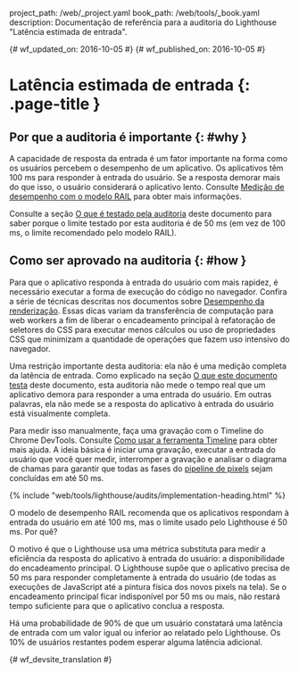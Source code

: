 project_path: /web/_project.yaml
book_path: /web/tools/_book.yaml
description: Documentação de referência para a auditoria do Lighthouse "Latência estimada de entrada".

{# wf_updated_on: 2016-10-05 #}
{# wf_published_on: 2016-10-05 #}

# Latência estimada de entrada  {: .page-title }

## Por que a auditoria é importante {: #why }

A capacidade de resposta da entrada é um fator importante na forma como os usuários percebem o desempenho
de um aplicativo. Os aplicativos têm 100 ms para responder à entrada do usuário. Se a resposta demorar mais do que isso,
o usuário considerará o aplicativo lento. Consulte [Medição de desempenho com o modelo
RAIL](/web/fundamentals/performance/rail) para obter mais informações.

Consulte a seção [O que é testado pela auditoria](#what) deste documento para saber porque
o limite testado por esta auditoria é de 50 ms (em vez de
100 ms, o limite recomendado pelo modelo RAIL).

## Como ser aprovado na auditoria {: #how }

Para que o aplicativo responda à entrada do usuário com mais rapidez, é necessário executar a forma
de execução do código no navegador. Confira a série de técnicas descritas
nos documentos sobre [Desempenho da renderização](/web/fundamentals/performance/rendering/).
 Essas dicas variam da transferência de computação para web workers a fim de
liberar o encadeamento principal à refatoração de seletores do CSS para executar
menos cálculos ou uso de propriedades CSS que minimizam a quantidade de
operações que fazem uso intensivo do navegador.

Uma restrição importante desta auditoria: ela não é uma medição completa da
latência de entrada. Como explicado na seção [O que este documento testa](#what)
deste documento, esta auditoria não mede o tempo real que um aplicativo
demora para responder a uma entrada do usuário. Em outras palavras, ela não mede se a resposta do aplicativo
à entrada do usuário está visualmente completa.

Para medir isso manualmente, faça uma gravação com o
Timeline do Chrome DevTools. Consulte [Como usar a ferramenta
Timeline](/web/tools/chrome-devtools/evaluate-performance/timeline-tool) para obter mais
ajuda. A ideia básica é iniciar uma gravação, executar a entrada do usuário que
você quer medir, interromper a gravação e analisar o diagrama de chamas
para garantir que todas as fases do [pipeline de
pixels](/web/fundamentals/performance/rendering/#the_pixel_pipeline) sejam
concluídas em até 50 ms.

{% include "web/tools/lighthouse/audits/implementation-heading.html" %}

O modelo de desempenho RAIL recomenda que os aplicativos respondam à entrada do usuário em até
100 ms, mas o limite usado pelo Lighthouse é 50 ms. Por quê?

O motivo é que o Lighthouse usa uma métrica substituta para medir a eficiência da
resposta do aplicativo à entrada do usuário: a disponibilidade do encadeamento principal. O Lighthouse
supõe que o aplicativo precisa de 50 ms para responder completamente à entrada do usuário
(de todas as execuções de JavaScript até a pintura física dos novos
pixels na tela). Se o encadeamento principal ficar indisponível por 50 ms ou mais,
não restará tempo suficiente para que o aplicativo conclua a resposta.

Há uma probabilidade de 90% de que um usuário constatará uma latência de entrada com
um valor igual ou inferior ao relatado pelo Lighthouse. Os 10% de usuários restantes podem esperar alguma
latência adicional.


{# wf_devsite_translation #}
